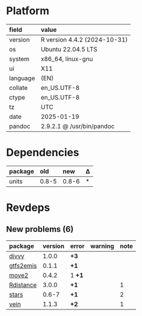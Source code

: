 # Platform

|field    |value                        |
|:--------|:----------------------------|
|version  |R version 4.4.2 (2024-10-31) |
|os       |Ubuntu 22.04.5 LTS           |
|system   |x86_64, linux-gnu            |
|ui       |X11                          |
|language |(EN)                         |
|collate  |en_US.UTF-8                  |
|ctype    |en_US.UTF-8                  |
|tz       |UTC                          |
|date     |2025-01-19                   |
|pandoc   |2.9.2.1 @ /usr/bin/pandoc    |

# Dependencies

|package |old   |new   |Δ  |
|:-------|:-----|:-----|:--|
|units   |0.8-5 |0.8-6 |*  |

# Revdeps

## New problems (6)

|package   |version |error    |warning |note |
|:---------|:-------|:--------|:-------|:----|
|[divvy](problems.md#divvy)|1.0.0   |__+3__   |        |     |
|[gtfs2emis](problems.md#gtfs2emis)|0.1.1   |__+1__   |        |     |
|[move2](problems.md#move2)|0.4.2   |1 __+1__ |        |     |
|[Rdistance](problems.md#rdistance)|3.0.0   |__+1__   |        |1    |
|[stars](problems.md#stars)|0.6-7   |__+1__   |        |2    |
|[vein](problems.md#vein)|1.1.3   |__+2__   |        |1    |

